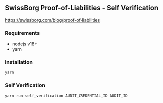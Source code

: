 ## SwissBorg Proof-of-Liabilities - Self Verification 

https://swissborg.com/blog/proof-of-liabilities

### Requirements
* nodejs v18+
* yarn

### Installation

```bash
yarn
```

### Self Verification

```bash
yarn run self_verification AUDIT_CREDENTIAL_ID AUDIT_ID
```
